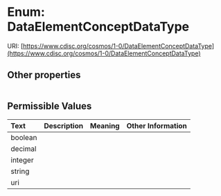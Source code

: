 
# Enum: DataElementConceptDataType




URI: [https://www.cdisc.org/cosmos/1-0/DataElementConceptDataType](https://www.cdisc.org/cosmos/1-0/DataElementConceptDataType)


## Other properties

|  |  |  |
| --- | --- | --- |

## Permissible Values

| Text | Description | Meaning | Other Information |
| :--- | :---: | :---: | ---: |
| boolean |  |  |  |
| decimal |  |  |  |
| integer |  |  |  |
| string |  |  |  |
| uri |  |  |  |

